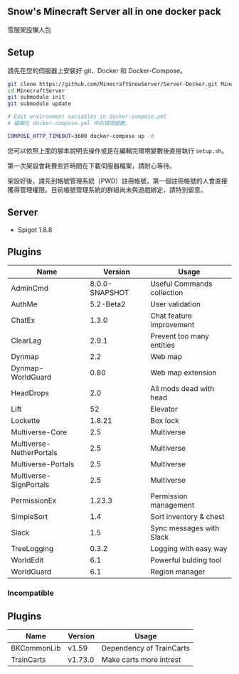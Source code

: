 Snow's Minecraft Server all in one docker pack
-----

雪服架設懶人包

## Setup

請先在您的伺服器上安裝好 git、Docker 和 Docker-Compose。

```bash
git clone https://github.com/MinecraftSnowServer/Server-Docker.git MinecraftServer
cd MinecraftServer
git submodule init
git submodule update

# Edit environment variables in docker-compose.yml
# 編輯在 docker-compose.yml 中的環境變數。

COMPOSE_HTTP_TIMEOUT=3600 docker-compose up -d
```

您可以依照上面的腳本說明去操作或是在編輯完環境變數後直接執行 `setup.sh`。

第一次架設會耗費些許時間在下載伺服器檔案，請耐心等待。

架設好後，請先到帳號管理系統（PWD）註冊帳號，第一個註冊帳號的人會直接獲得管理權限。目前帳號管理系統的群組尚未與遊戲綁定，請特別留意。

## Server

- Spigot 1.8.8

## Plugins

| Name                      | Version           | Usage                     |
| ------------------------- | ----------------- | ------------------------- |
| AdminCmd                  | 8.0.0-SNAPSHOT    | Useful Commands collection|
| AuthMe                    | 5.2-Beta2         | User validation           |
| ChatEx                    | 1.3.0             | Chat feature improvement  |
| ClearLag                  | 2.9.1             | Prevent too many entities |
| Dynmap                    | 2.2               | Web map                   |
| Dynmap-WorldGuard         | 0.80              | Web map extension         |
| HeadDrops                 | 2.0               | All mods dead with head   |
| Lift                      | 52                | Elevator   				|
| Lockette                  | 1.8.21            | Box lock                  |
| Multiverse-Core           | 2.5               | Multiverse	        	|
| Multiverse-NetherPortals  | 2.5               | Multiverse	        	|
| Multiverse-Portals        | 2.5               | Multiverse	        	|
| Multiverse-SignPortals    | 2.5               | Multiverse	        	|
| PermissionEx              | 1.23.3            | Permission management		|
| SimpleSort				| 1.4 				| Sort inventory & chest    |
| Slack                     | 1.5               | Sync messages with Slack  |
| TreeLogging               | 0.3.2             | Logging with easy way     |
| WorldEdit                 | 6.1               | Powerful bulding tool     |
| WorldGuard                | 6.1               | Region manager 			|

### Incompatible

## Plugins

| Name                      | Version           | Usage                     |
| ------------------------- | ----------------- | ------------------------- |
| BKCommonLib               | v1.59             | Dependency of TrainCarts  |
| TrainCarts                | v1.73.0           | Make carts more intrest	|